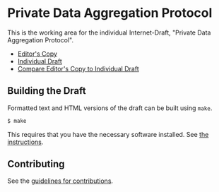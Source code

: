 # Private Data Aggregation Protocol

This is the working area for the individual Internet-Draft, "Private Data Aggregation Protocol".

* [Editor's Copy](https://abetterinternet.github.io/prio-documents/#go.draft-pda-protocol.html)
* [Individual Draft](https://datatracker.ietf.org/doc/html/draft-pda-protocol)
* [Compare Editor's Copy to Individual Draft](https://abetterinternet.github.io/prio-documents/#go.draft-pda-protocol.diff)

## Building the Draft

Formatted text and HTML versions of the draft can be built using `make`.

```sh
$ make
```

This requires that you have the necessary software installed.  See
[the instructions](https://github.com/martinthomson/i-d-template/blob/master/doc/SETUP.md).


## Contributing

See the
[guidelines for contributions](https://github.com/abetterinternet/prio-documents/blob/i-d-format/CONTRIBUTING.md).
